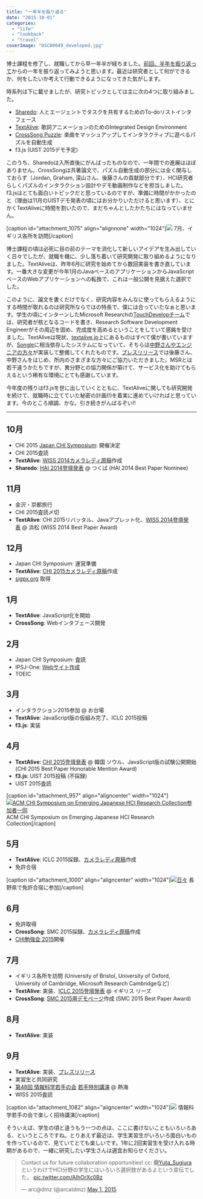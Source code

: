 ```yaml
---
title: "一年半を振り返る"
date: "2015-10-01"
categories: 
  - "life"
  - "lookback"
  - "travel"
coverImage: "DSC00049_developed.jpg"
---
```


博士課程を修了し、就職してから早一年半が経ちました。[前回、半年を振り返って](http://junkato.jp/ja/blog/2014/09/25/half-yearly-review/)からの一年を振り返ってみようと思います。最近は研究者として何ができるか、何をしたいか考えて行動できるようになってきた気がします。

時系列は下に載せましたが、研究トピックとしては主に次の4つに取り組みました。

- [Sharedo](http://junkato.jp/ja/sharedo/): 人とエージェントでタスクを共有するためのTo-doリストインタフェース
- [TextAlive](https://staff.aist.go.jp/jun.kato/TextAlive/): 歌詞アニメーションのためのIntegrated Design Environment
- [CrossSong Puzzle](https://staff.aist.go.jp/jun.kato/CrossSong/): 楽曲をマッシュアップしてインタラクティブに遊べるパズルを自動生成
- f3.js (UIST 2015デモ予定)

このうち、Sharedoは入所直後にがんばったものなので、一年間での進展はほぼありません。CrossSongは共著論文で、パズル自動生成の部分には全く関与しておらず（Jordan, Graham, 深山さん、後藤さんの貢献部分です）、HCI研究者らしくパズルのインタラクション設計やデモ動画制作などを担当しました。f3.jsはとても面白いトピックだと思っているのですが、準備に時間がかかったのと（理由は11月のUISTデモ発表の頃にはお分かりいただけると思います）、とにかくTextAliveに時間を割いたので、まだちゃんとしたかたちにはなっていません。

\[caption id="attachment\_1075" align="alignnone" width="1024"\][![](images/DSC00049_developed-1024x681.jpg)](https://goo.gl/photos/Ho2gWe12RmdZPhdE7) 7月、イギリス各所を訪問\[/caption\]

博士課程の頃は必死に目の前のテーマを消化して新しいアイデアを生み出していく日々でしたが、就職を機に、少し落ち着いて研究開発に取り組めるようになりました。TextAliveは、昨年6月に研究を始めてから数回実装を書き直しています。一番大きな変更が今年1月のJavaベースのアプリケーションからJavaScriptベースのWebアプリケーションへの転換で、これは一般公開を見据えた選択でした。

このように、論文を書くだけでなく、研究内容をみんなに使ってもらえるようにする時間が取れるのは研究所ならではの特長で、僕には合っていたなぁと思います。学生の頃にインターンしたMicrosoft Researchの[TouchDevelopチーム](http://research.microsoft.com/en-us/projects/touchdevelop/team.aspx)では、研究者が核となるコードを書き、Research Software Development Engineerがその周辺を固め、完成度を高めるということをしていて感銘を受けました。TextAliveは現状、[textalive.jp](http://textalive.jp/)上にあるものはすべて僕が書いていますが、[Songle](http://songle.jp/)に相当依存したシステムになっていて、そちらは[中野さんやエンジニアの方々](http://textalive.jp/about#team)が実装して整備してくれたものです。[プレスリリース](http://aist.go.jp/aist_j/press_release/pr2015/pr20150908/pr20150908.html)では後藤さん、中野さんをはじめ、所内のさまざまな方々にご協力いただきました。MSRとは若干違うかたちですが、異分野との協力関係が築けて、サービス化を助けてもらえるという稀有な環境にとても感謝しています。

今年度の残りはf3.jsを世に出していくとともに、TextAliveに関しても研究開発を続けて、就職時に立てていた秘密の計画(!)を着実に進めていければと思っています。今のところ順調、かな。引き続きがんばるぞい!!

* * *

## 10月

- CHI 2015 [Japan CHI Symposium](http://junkato.jp/ja/blog/2015/03/01/acm-chi2015-hci-tokyo/): 開催決定
- CHI 2015査読
- **TextAlive**: [WISS 2014カメラレディ原稿](http://junkato.jp/publications/wiss2014-kato-textalive.pdf)作成
- **Sharedo**: [HAI 2014登壇発表](http://junkato.jp/publications/hai2014-kato-sharedo-slides.pdf) @ つくば (HAI 2014 Best Paper Nominee)

## 11月

- 金沢・京都旅行
- CHI 2015査読〆切
- **TextAlive**: CHI 2015リバッタル、Javaアプレット化、[WISS 2014登壇発表](http://junkato.jp/publications/chi2015-kato-textalive-slides.pdf) @ 浜松 (WISS 2014 Best Paper Award)

## 12月

- Japan CHI Symposium: 運営準備
- **TextAlive**: [CHI 2015カメラレディ原稿](http://junkato.jp/publications/chi2015-kato-textalive.pdf)作成
- [sigpx.org](http://sigpx.org/) 取得

## 1月

- **TextAlive**: JavaScript化を開始
- **CrossSong**: Webインタフェース開発

## 2月

- Japan CHI Symposium: 査読
- IPSJ-One: [Webサイト作成](http://ipsj-one.org/)
- TOEIC

## 3月

- インタラクション2015参加 @ お台場
- **TextAlive**: JavaScript版の仮組み完了、ICLC 2015投稿
- **f3.js**: 実装

## 4月

- **TextAlive**: [CHI 2015登壇発表](http://junkato.jp/publications/chi2015-kato-textalive-slides.pdf) @ 韓国 ソウル、JavaScript版の試験公開開始 (CHI 2015 Best Paper Honorable Mention Award)
- **f3.js**: UIST 2015投稿 (不採録)
- UIST 2015査読

\[caption id="attachment\_957" align="aligncenter" width="1024"\][![ACM CHI Symposium on Emerging Japanese HCI Research Collection参加者一同](images/DSC00573-1024x682.jpg)](http://hci.tokyo/) ACM CHI Symposium on Emerging Japanese HCI Research Collection\[/caption\]

## 5月

- **TextAlive**: ICLC 2015採録、[カメラレディ原稿](http://dx.doi.org/10.5281/zenodo.19355)作成
- 免許合宿

\[caption id="attachment\_1000" align="aligncenter" width="1024"\][![日々](images/DSC00698-1024x682.jpg)](https://goo.gl/photos/RBzDVXF7g6YT2YNY8) 長野県で免許合宿に参加\[/caption\]

## 6月

- 免許取得
- **CrossSong**: SMC 2015採録、[カメラレディ原稿](https://staff.aist.go.jp/m.goto/PAPER/SMC2015smith.pdf)作成
- [CHI勉強会 2015](http://hci.tokyo/seminar/chi2015/)開催

## 7月

- イギリス各所を訪問 (University of Bristol, University of Oxford, University of Cambridge, Microsoft Research Cambridgeなど)
- **TextAlive**: 実装、[ICLC 2015登壇発表](http://textalive.jp/paper) @ イギリス リーズ
- **CrossSong**: [SMC 2015用デモページ](https://staff.aist.go.jp/jun.kato/CrossSong/demo/)作成 (SMC 2015 Best Paper Award)

## 8月

- **TextAlive**: 実装

## 9月

- **TextAlive**: 実装、[プレスリリース](http://www.aist.go.jp/aist_j/press_release/pr2015/pr20150908/pr20150908.html)
- 実習生と共同研究
- [第48回 情報科学若手の会](http://wakate.org/37) [若手特別講演](http://junkato.jp/ja/talks/people-are-programmers/?p=1) @ 熱海
- WISS 2015査読

\[caption id="attachment\_1082" align="aligncenter" width="1024"\][![](images/SDIM9353-1024x683.jpg)](http://junkato.jp/ja/talks/people-are-programmers/?p=1) 情報科学若手の会で楽しく招待講演\[/caption\]

そういえば、学生の頃と違うもう一つの点は、ここに書けないこともいろいろある、というところですね。とりあえず最近は、学生実習生がいろいろ面白いものを作っているので、見ていてとても楽しいです。1年に2回実習生を受け入れる時期があるので、一緒に研究したい学生さんは適宜お知らせください。

<blockquote class="twitter-tweet" lang="en"><p dir="ltr" lang="ja">Contact us for future collaboration opportunities! cc: <a href="https://twitter.com/Yuta_Sugiura">@Yuta_Sugiura</a> というわけでHCI分野の学生にはいろいろ選択肢があるよという宣伝でした。 <a href="http://t.co/AIhOrXc0Bz">pic.twitter.com/AIhOrXc0Bz</a></p>— arc@dmz (@arcatdmz) <a href="https://twitter.com/arcatdmz/status/594048249574502401">May 1, 2015</a></blockquote>
<script src="//platform.twitter.com/widgets.js" async charset="utf-8"></script>
